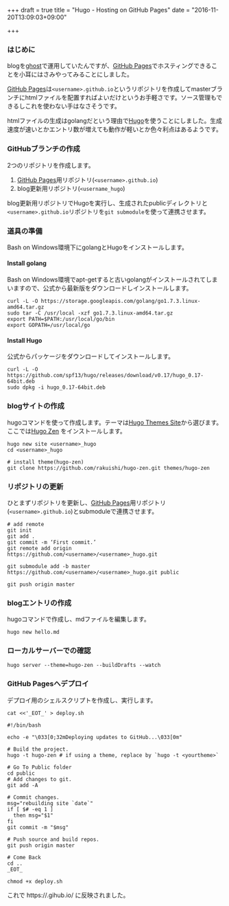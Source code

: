 +++
draft = true
title = "Hugo - Hosting on GitHub Pages"
date = "2016-11-20T13:09:03+09:00"

+++

### はじめに

blogを[ghost](https://ghost.org)で運用していたんですが、[GitHub Pages](https://pages.github.com)でホスティングできることを小耳にはさみやってみることにしました。

[GitHub Pages](https://pages.github.com)は```<username>.github.io```というリポジトリを作成してmasterブランチにhtmlファイルを配置すればよいだけというお手軽さです。ソース管理もできるしこれを使わない手はなさそうです。

htmlファイルの生成はgolangだという理由で[Hugo](https://gohugo.io)を使うことにしました。生成速度が速いとかエントリ数が増えても動作が軽いとか色々利点はあるようです。

### GitHubブランチの作成

2つのリポジトリを作成します。
1. [GitHub Pages](https://pages.github.com)用リポジトリ(```<username>.github.io```)
1. blog更新用リポジトリ(```<username_hugo```)

blog更新用リポジトリでHugoを実行し、生成されたpublicディレクトリと```<username>.github.io```リポジトリを```git submodule```を使って連携させます。

### 道具の準備

Bash on Windows環境下にgolangとHugoをインストールします。

#### Install golang

Bash on Windows環境でapt-getすると古いgolangがインストールされてしまいますので、公式から最新版をダウンロードしインストールします。

```shell
curl -L -O https://storage.googleapis.com/golang/go1.7.3.linux-amd64.tar.gz
sudo tar -C /usr/local -xzf go1.7.3.linux-amd64.tar.gz
export PATH=$PATH:/usr/local/go/bin
export GOPATH=/usr/local/go
```

#### Install Hugo

公式からパッケージをダウンロードしてインストールします。

```shell
curl -L -O https://github.com/spf13/hugo/releases/download/v0.17/hugo_0.17-64bit.deb
sudo dpkg -i hugo_0.17-64bit.deb
```

### blogサイトの作成

hugoコマンドを使って作成します。テーマは[Hugo Themes Site](http://themes.gohugo.io)から選びます。ここでは[Hugo Zen](https://github.com/rakuishi/hugo-zen)
をインストールします。


```shell
hugo new site <username>_hugo
cd <username>_hugo

# install theme(hugo-zen)
git clone https://github.com/rakuishi/hugo-zen.git themes/hugo-zen
```

### リポジトリの更新

ひとまずリポジトリを更新し、[GitHub Pages](https://pages.github.com)用リポジトリ(```<username>.github.io```)とsubmoduleで連携させます。

```
# add remote
git init
git add .
git commit -m ‘First commit.’
git remote add origin https://github.com/<username>/<username>_hugo.git

git submodule add -b master https://github.com/<username>/<username>_hugo.git public

git push origin master
```

### blogエントリの作成

hugoコマンドで作成し、mdファイルを編集します。

```shell
hugo new hello.md
```

### ローカルサーバーでの確認

```shell
hugo server --theme=hugo-zen --buildDrafts --watch
```

### GitHub Pagesへデプロイ

デプロイ用のシェルスクリプトを作成し、実行します。

```shell
cat <<'_EOT_' > deploy.sh

#!/bin/bash

echo -e "\033[0;32mDeploying updates to GitHub...\033[0m"

# Build the project.
hugo -t hugo-zen # if using a theme, replace by `hugo -t <yourtheme>`

# Go To Public folder
cd public
# Add changes to git.
git add -A

# Commit changes.
msg="rebuilding site `date`"
if [ $# -eq 1 ]
  then msg="$1"
fi
git commit -m "$msg"

# Push source and build repos.
git push origin master

# Come Back
cd ..
_EOT_

chmod +x deploy.sh
```

これで https://<username>.gihub.io/ に反映されました。
